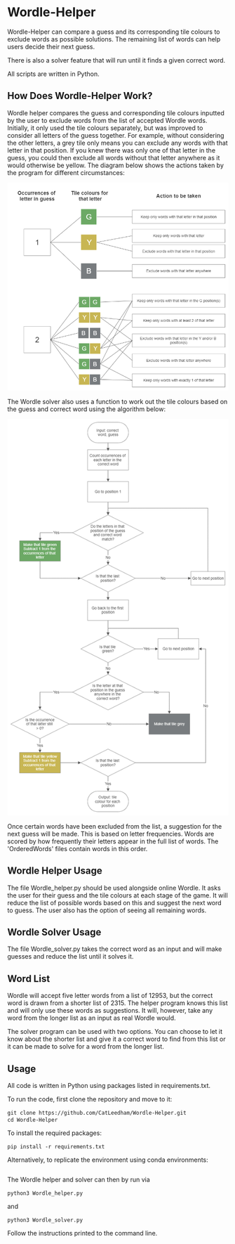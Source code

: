# Wordle-Helper

Wordle-Helper can compare a guess and its corresponding tile colours to exclude words as possible solutions. The remaining list of words can help users decide their next guess.

There is also a solver feature that will run until it finds a given correct word.

All scripts are written in Python.

## How Does Wordle-Helper Work?

Wordle helper compares the guess and corresponding tile colours inputted by the user to exclude words from the list of accepted Wordle words. Initially, it only used the tile colours separately, but was improved to consider all letters of the guess together. For example, without considering the other letters, a grey tile only means you can exclude any words with that letter in that position. If you knew there was only one of that letter in the guess, you could then exclude all words without that letter anywhere as it would otherwise be yellow. The diagram below shows the actions taken by the program for different circumstances:

![Reduce Flowchart](Excluding_words.png)

The Wordle solver also uses a function to work out the tile colours based on the guess and correct word using the algorithm below:

![Tile Flowchart](Tile_colours.png)

Once certain words have been excluded from the list, a suggestion for the next guess will be made. This is based on letter frequencies. Words are scored by how frequently their letters appear in the full list of words. The 'OrderedWords' files contain words in this order.

## Wordle Helper Usage

The file Wordle_helper.py should be used alongside online Wordle. It asks the user for their guess and the tile colours at each stage of the game.
It will reduce the list of possible words based on this and suggest the next word to guess. The user also has the option of seeing all remaining words.

## Wordle Solver Usage

The file Wordle_solver.py takes the correct word as an input and will make guesses and reduce the list until it solves it.

## Word List

Wordle will accept five letter words from a list of 12953, but the correct word is drawn from a shorter list of 2315. The helper program knows this list and will only use these words as suggestions. It will, however, take any word from the longer list as an input as real Wordle would.

The solver program can be used with two options. You can choose to let it know about the shorter list and give it a correct word to find from this list or it can be made to solve for a word from the longer list.

## Usage

All code is written in Python using packages listed in requirements.txt.

To run the code, first clone the repository and move to it:
```
git clone https://github.com/CatLeedham/Wordle-Helper.git
cd Wordle-Helper
```


To install the required packages:
```
pip install -r requirements.txt
```

Alternatively, to replicate the environment using conda environments:

```
```

The Wordle helper and solver can then by run via

```
python3 Wordle_helper.py
```
and 

```
python3 Wordle_solver.py
```
Follow the instructions printed to the command line.
